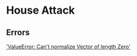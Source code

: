 # House Attack

## Errors
['ValueError: Can't normalize Vector of length Zero'](https://stackoverflow.com/questions/57355857/enemies-follows-the-player-in-middle?rq=1)